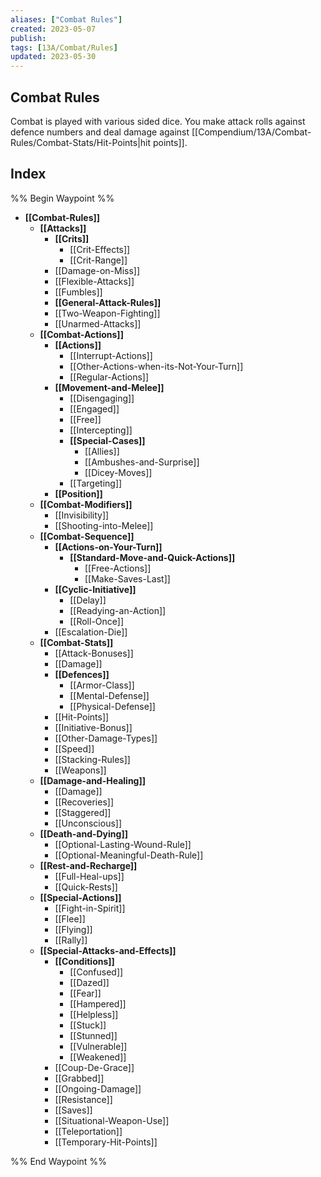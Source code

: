 ```yaml
---
aliases: ["Combat Rules"]
created: 2023-05-07
publish: 
tags: [13A/Combat/Rules]
updated: 2023-05-30
---
```


## Combat Rules

Combat is played with various sided dice. You make attack rolls against defence numbers and deal damage against [[Compendium/13A/Combat-Rules/Combat-Stats/Hit-Points|hit points]].

## Index

%% Begin Waypoint %%
- **[[Combat-Rules]]**
	- **[[Attacks]]**
		- **[[Crits]]**
			- [[Crit-Effects]]
			- [[Crit-Range]]
		- [[Damage-on-Miss]]
		- [[Flexible-Attacks]]
		- [[Fumbles]]
		- **[[General-Attack-Rules]]**
		- [[Two-Weapon-Fighting]]
		- [[Unarmed-Attacks]]
	- **[[Combat-Actions]]**
		- **[[Actions]]**
			- [[Interrupt-Actions]]
			- [[Other-Actions-when-its-Not-Your-Turn]]
			- [[Regular-Actions]]
		- **[[Movement-and-Melee]]**
			- [[Disengaging]]
			- [[Engaged]]
			- [[Free]]
			- [[Intercepting]]
			- **[[Special-Cases]]**
				- [[Allies]]
				- [[Ambushes-and-Surprise]]
				- [[Dicey-Moves]]
			- [[Targeting]]
		- **[[Position]]**
	- **[[Combat-Modifiers]]**
		- [[Invisibility]]
		- [[Shooting-into-Melee]]
	- **[[Combat-Sequence]]**
		- **[[Actions-on-Your-Turn]]**
			- **[[Standard-Move-and-Quick-Actions]]**
				- [[Free-Actions]]
				- [[Make-Saves-Last]]
		- **[[Cyclic-Initiative]]**
			- [[Delay]]
			- [[Readying-an-Action]]
			- [[Roll-Once]]
		- [[Escalation-Die]]
	- **[[Combat-Stats]]**
		- [[Attack-Bonuses]]
		- [[Damage]]
		- **[[Defences]]**
			- [[Armor-Class]]
			- [[Mental-Defense]]
			- [[Physical-Defense]]
		- [[Hit-Points]]
		- [[Initiative-Bonus]]
		- [[Other-Damage-Types]]
		- [[Speed]]
		- [[Stacking-Rules]]
		- [[Weapons]]
	- **[[Damage-and-Healing]]**
		- [[Damage]]
		- [[Recoveries]]
		- [[Staggered]]
		- [[Unconscious]]
	- **[[Death-and-Dying]]**
		- [[Optional-Lasting-Wound-Rule]]
		- [[Optional-Meaningful-Death-Rule]]
	- **[[Rest-and-Recharge]]**
		- [[Full-Heal-ups]]
		- [[Quick-Rests]]
	- **[[Special-Actions]]**
		- [[Fight-in-Spirit]]
		- [[Flee]]
		- [[Flying]]
		- [[Rally]]
	- **[[Special-Attacks-and-Effects]]**
		- **[[Conditions]]**
			- [[Confused]]
			- [[Dazed]]
			- [[Fear]]
			- [[Hampered]]
			- [[Helpless]]
			- [[Stuck]]
			- [[Stunned]]
			- [[Vulnerable]]
			- [[Weakened]]
		- [[Coup-De-Grace]]
		- [[Grabbed]]
		- [[Ongoing-Damage]]
		- [[Resistance]]
		- [[Saves]]
		- [[Situational-Weapon-Use]]
		- [[Teleportation]]
		- [[Temporary-Hit-Points]]

%% End Waypoint %%
